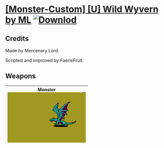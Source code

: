 # [\[Monster-Custom\] \[U\] Wild Wyvern by ML](./) [![Downlod](https://img.shields.io/badge/Download--red?style=social&logo=github)](https://minhaskamal.github.io/DownGit/#/home?url=https://github.com/Klokinator/FE-Repo/tree/main/Battle%20Animations%2FMonsters%20-%20Dragons%20and%20Special%2F%5BMonster-Custom%5D%20%5BU%5D%20Wild%20Wyvern%20by%20ML)
## Credits

Made by Mercenary Lord. 

Scripted and improved by FaerieFruit.

## Weapons

| <b>Monster</b><br/><img alt="Monster animation" src="./8.%20Monster/Monster.gif"/> |
| :---: |

